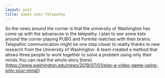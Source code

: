 ```yaml
---
layout: post
title: Games over Telepathy
---
```


So the news around the corner is that the university of Washington has come up with the advanaces in the telepathy. i plan to see some kids around the corner playing PUBG and Fortnite matches with their brains. Telepathic communication might be one step closer to reality thanks to new research from the University of Washington. A team created a method that allows three people to work together to solve a problem using only their minds.You can read the whole story [here] (https://www.washington.edu/news/2019/07/01/play-a-video-game-using-only-your-mind/)
